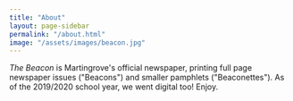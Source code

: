 ```yaml
---
title: "About"
layout: page-sidebar
permalink: "/about.html"
image: "/assets/images/beacon.jpg"
---
```


*The Beacon* is Martingrove's official newspaper, printing full page newspaper issues ("Beacons") and smaller
pamphlets ("Beaconettes"). As of the 2019/2020 school year, we went digital too! Enjoy.
